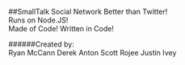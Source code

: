##SmallTalk Social Network
Better than Twitter!  
Runs on Node.JS!  
Made of Code! Written in Code!  

######Created by:  
Ryan McCann
Derek Anton
Scott Rojee
Justin Ivey